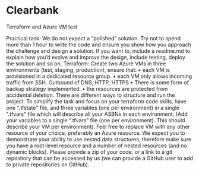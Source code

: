 # Clearbank
Terraform and Azure VM test

Practical task: 
We do not expect a “polished” solution. Try not to spend more than 1 hour to write the code and ensure you show how you approach the challenge and design a solution. If you want to, include a readme.md to explain how you’d evolve and improve the design, include testing, deploy the solution and so on. 
Terraform: 
Create two Azure VMs in three environments (test, staging, production), ensure that: 
•	each VM is provisioned in a dedicated resource group. 
•	each VM only allows incoming traffic from SSH. Outbound of DNS, HTTP, HTTPS
•	There is some form of backup strategy implemented.
•	the resources are protected from accidental deletion. 
There are different ways to structure and run the project. To simplify the task and focus on your terraform code skills, have one ".tfstate" file, and three variables (one per environment) in a single ".tfvars" file which will describe all your ASBNs in each environment. (Add your variables to a single “.tfvars” file (one per environment). This should describe your VM per environment). 
Feel free to replace VM with any other resource of your choice, preferably an Azure resource. We expect you to demonstrate your ability to use nested data structures, therefore make sure you have a root-level resource and a number of nested resources (and no dynamic blocks). 
Please provide a zip of your code, or a link to a git repository that can be accessed by us (we can provide a GitHub user to add to private repositories on GitHub). 

